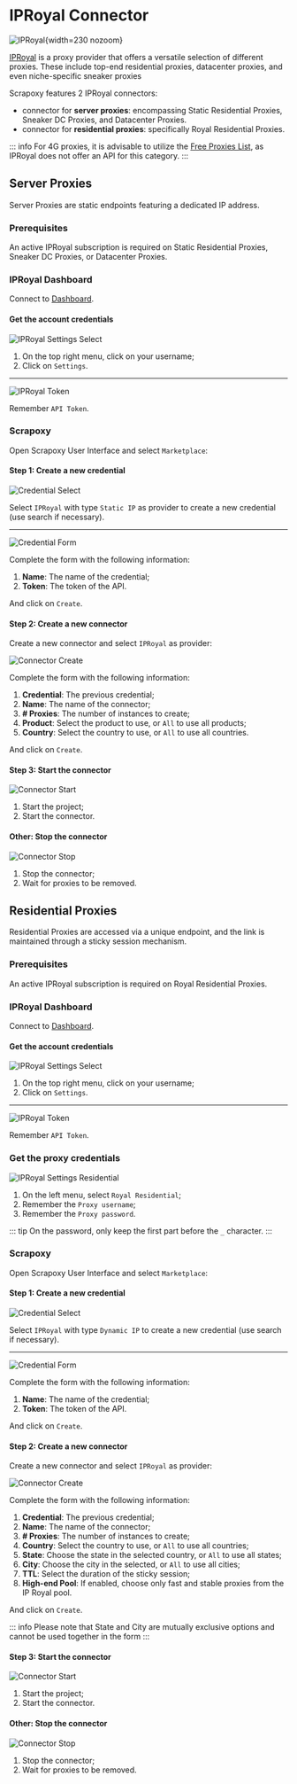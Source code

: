 # IPRoyal Connector

![IPRoyal](/assets/images/iproyal.svg){width=230 nozoom}

[IPRoyal](https://iproyal.com) is a proxy provider that offers a versatile selection of different proxies. These include top-end residential proxies, datacenter proxies, and even niche-specific sneaker proxies

Scrapoxy features 2 IPRoyal connectors:

- connector for **server proxies**: encompassing Static Residential Proxies, Sneaker DC Proxies, and Datacenter Proxies.
- connector for **residential proxies**: specifically Royal Residential Proxies.

::: info
For 4G proxies, it is advisable to utilize the [Free Proxies List](../freeproxies/guide),
as IPRoyal does not offer an API for this category.
:::


## Server Proxies

Server Proxies are static endpoints featuring a dedicated IP address. 


### Prerequisites

An active IPRoyal subscription is required on Static Residential Proxies, Sneaker DC Proxies, or Datacenter Proxies.


### IPRoyal Dashboard

Connect to [Dashboard](https://dashboard.iproyal.com).


#### Get the account credentials

![IPRoyal Settings Select](iproyal_settings_select.png)

1. On the top right menu, click on your username;
2. Click on `Settings`.

---

![IPRoyal Token](iproyal_token.png)

Remember `API Token`.


### Scrapoxy

Open Scrapoxy User Interface and select `Marketplace`:


#### Step 1: Create a new credential

![Credential Select](spx_credential_server_select.png)

Select `IPRoyal` with type `Static IP` as provider to create a new credential (use search if necessary).

---

![Credential Form](spx_credential_server_create.png)

Complete the form with the following information:
1. **Name**: The name of the credential;
2. **Token**: The token of the API.

And click on `Create`.


#### Step 2: Create a new connector

Create a new connector and select `IPRoyal` as provider:

![Connector Create](spx_connector_server_create.png)

Complete the form with the following information:
1. **Credential**: The previous credential;
2. **Name**: The name of the connector;
3. **# Proxies**: The number of instances to create;
4. **Product**: Select the product to use, or `All` to use all products;
5. **Country**: Select the country to use, or `All` to use all countries.

And click on `Create`.


#### Step 3: Start the connector

![Connector Start](spx_connector_start.png)

1. Start the project;
2. Start the connector.


#### Other: Stop the connector

![Connector Stop](spx_connector_stop.png)

1. Stop the connector;
2. Wait for proxies to be removed.


## Residential Proxies

Residential Proxies are accessed via a unique endpoint, and the link is maintained through a sticky session mechanism.


### Prerequisites

An active IPRoyal subscription is required on Royal Residential Proxies.


### IPRoyal Dashboard

Connect to [Dashboard](https://dashboard.iproyal.com).


#### Get the account credentials

![IPRoyal Settings Select](iproyal_settings_select.png)

1. On the top right menu, click on your username;
2. Click on `Settings`.

---

![IPRoyal Token](iproyal_token.png)

Remember `API Token`.


### Get the proxy credentials

![IPRoyal Settings Residential](iproyal_settings_residential.png)

1. On the left menu, select `Royal Residential`;
2. Remember the `Proxy username`;
3. Remember the `Proxy password`.

::: tip
On the password, only keep the first part before the `_` character.
:::


### Scrapoxy

Open Scrapoxy User Interface and select `Marketplace`:


#### Step 1: Create a new credential

![Credential Select](spx_credential_residential_select.png)

Select `IPRoyal` with type `Dynamic IP` to create a new credential (use search if necessary).

---

![Credential Form](spx_credential_residential_create.png)

Complete the form with the following information:
1. **Name**: The name of the credential;
2. **Token**: The token of the API.

And click on `Create`.


#### Step 2: Create a new connector

Create a new connector and select `IPRoyal` as provider:

![Connector Create](spx_connector_residential_create.png)

Complete the form with the following information:
1. **Credential**: The previous credential;
2. **Name**: The name of the connector;
3. **# Proxies**: The number of instances to create;
4. **Country**: Select the country to use, or `All` to use all countries;
5. **State**: Choose the state in the selected country, or `All` to use all states;
6. **City**: Choose the city in the selected, or `All` to use all cities;
7. **TTL**: Select the duration of the sticky session;
8. **High-end Pool**: If enabled, choose only fast and stable proxies from the IP Royal pool.

And click on `Create`.

::: info
Please note that State and City are mutually exclusive options and cannot be used together in the form
:::


#### Step 3: Start the connector

![Connector Start](spx_connector_start.png)

1. Start the project;
2. Start the connector.


#### Other: Stop the connector

![Connector Stop](spx_connector_stop.png)

1. Stop the connector;
2. Wait for proxies to be removed.
